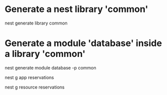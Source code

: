 # Generate a nest library 'common'

nest generate library common

# Generate a module 'database' inside a library 'common'

nest generate module database -p common

nest g app reservations

nest g resource reservations
